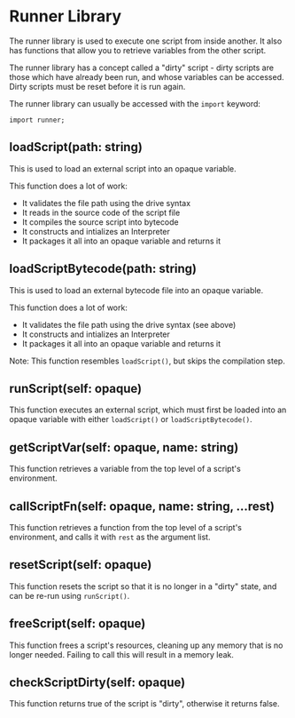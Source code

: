 # Runner Library

The runner library is used to execute one script from inside another. It also has functions that allow you to retrieve variables from the other script.

The runner library has a concept called a "dirty" script - dirty scripts are those which have already been run, and whose variables can be accessed. Dirty scripts must be reset before it is run again.

The runner library can usually be accessed with the `import` keyword:

```toy
import runner;
```

## loadScript(path: string)

This is used to load an external script into an opaque variable.

This function does a lot of work:

* It validates the file path using the drive syntax
* It reads in the source code of the script file
* It compiles the source script into bytecode
* It constructs and intializes an Interpreter
* It packages it all into an opaque variable and returns it

## loadScriptBytecode(path: string)

This is used to load an external bytecode file into an opaque variable.

This function does a lot of work:

* It validates the file path using the drive syntax (see above)
* It constructs and intializes an Interpreter
* It packages it all into an opaque variable and returns it

Note: This function resembles `loadScript()`, but skips the compilation step.

## runScript(self: opaque)

This function executes an external script, which must first be loaded into an opaque variable with either `loadScript()` or `loadScriptBytecode()`.

## getScriptVar(self: opaque, name: string)

This function retrieves a variable from the top level of a script's environment.

## callScriptFn(self: opaque, name: string, ...rest)

This function retrieves a function from the top level of a script's environment, and calls it with `rest` as the argument list.

## resetScript(self: opaque)

This function resets the script so that it is no longer in a "dirty" state, and can be re-run using `runScript()`.

## freeScript(self: opaque)

This function frees a script's resources, cleaning up any memory that is no longer needed. Failing to call this will result in a memory leak.

## checkScriptDirty(self: opaque)

This function returns true of the script is "dirty", otherwise it returns false.

